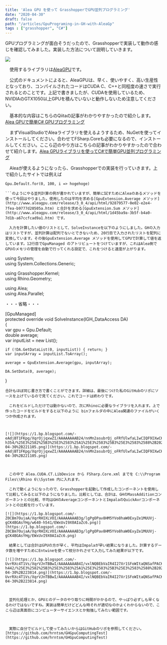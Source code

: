 ```yaml
---
title: 'Alea GPU を使って GrasshopperでGPU並列プログラミング'
date: "2020-04-30"
draft: false
path: "/articles/GpuPrograming-in-GH-with-AleaGp"
tags : ["grasshopper", "C#"]
---
```


GPUプログラミングが面白そうだったので、Grasshopperで実装して動作の感じを確認してみました。実装した方法について説明していきます。

  

[![](https://1.bp.blogspot.com/-0Fs5Nd-oCzc/XqrCTImNSCI/AAAAAAAAB2Q/JBMrTBcHsPYsqQhFMAPTsAxeUlayYX5mgCK4BGAsYHg/w640-h482/gpu.gif)](https://1.bp.blogspot.com/-0Fs5Nd-oCzc/XqrCTImNSCI/AAAAAAAAB2Q/JBMrTBcHsPYsqQhFMAPTsAxeUlayYX5mgCK4BGAsYHg/gpu.gif)

  

　使用するライブラリは[AleaGPU](http://www.aleagpu.com/release/3_0_4/doc/)です。

　公式のドキュメントによると、AleaGPUは、早く、使いやすく、高い生産性となっており、コンパイルされたコードはCUDA C、C++と同程度の速さで実行されるとのことです。上記で書きましたが、CUDAを使用しているため、NVIDIAのGTX1050以上GPUを積んでいないと動作しないため注意してください。

　基本的な内容はこちらのQiitaの記事がわかりやすかったので紹介します。[Alea GPUで簡単C# GPUプログラミング](https://qiita.com/y_miyoshi/items/921903e3499abf18abdd)  

　まずVisualStudioでAleaライブラリを使えるようするため、NuGetを使ってインストールしてください。合わせてFSharp.Coreも必要になるので、インストールしてください。ここら辺のやり方はこちらの記事がわかりやすかったので合わせて紹介します。[Alea GPUライブラリを使ってC#で簡単GPU並列プログラミング](https://kzmmtmt.pgw.jp/?p=1170)

　Aleaが使えるようになったら、Grasshopperでの実装を行っていきます。上で紹介したサイトでは例えば

```
Gpu.Default.for(0, 100, i => hogehoge)  

```のようにやる並列計算の例が書かれていますが、簡単に試すためにAleaのあるメソッドを使って今回はやりました。使用したのは平均を求める[GpuExtension.Average メソッド](http://www.aleagpu.com/release/3_0_4/api/html/92879577-0e02-e2e4-7fea-b9777d20505a.htm) と合計を求める[GpuExtension.Sum メソッド](http://www.aleagpu.com/release/3_0_4/api/html/1d45ba9a-3b5f-b4a0-7d1b-a67ccfcad9a1.htm) です。

　入力を計算したい値のリストとして、SolveInstanceを以下のようにしました。GHの入力はリストですが、並列計算は配列でないとできないため、20行目で入力されたリストを配列に変換しています。その後GpuExtension.Average メソッドを使用してGPUで計算して値を返しています。12行目でGpuManaged のアトリビュートをつけていますが、これはAlea側でGPUのメモリの管理を自動で行ってくれる設定で、これをつけると速度が上がります。  
```
using System;  
using System.Collections.Generic;  
  
using Grasshopper.Kernel;  
using Rhino.Geometry;  
  
using Alea;  
using Alea.Parallel;  
  
・・・省略・・・  
  
\[GpuManaged\]  
protected override void SolveInstance(IGH\_DataAccess DA)  
{  
    var gpu = Gpu.Default;  
    double average;  
    var inputList = new List<double>();  
  
    if (!DA.GetDataList(0, inputList)) { return; }  
    var inputArray = inputList.ToArray();  
  
    average = GpuExtension.Average(gpu, inputArray);  
  
    DA.SetData(0, average);  
}          

```  
合計もほぼ同じ書き方で書くことができます。詳細は、最後につけた私のGitHubのリポにソースを上げているので見てください。これでコードは終わりです。

　これをビルドしただけでは動かないので、次にRhinoに必要なライブラリを入れます。上で作ったコードをビルドをすると以下のように binフォルダの中にAlea関連のファイルがいくつか作成されます。

  

[![](https://1.bp.blogspot.com/-eAdjBT1FKpg/XqrOjjqxwZI/AAAAAAAAB24/nnMn2asubrQj_oFRfUlwfaLIwCIQF9IXwCK4BGAsYHg/w400-h354/%25E3%2582%25B3%25E3%2583%25A1%25E3%2583%25B3%25E3%2583%2588%2B2020-04-30%2B221105.png)](https://1.bp.blogspot.com/-eAdjBT1FKpg/XqrOjjqxwZI/AAAAAAAAB24/nnMn2asubrQj_oFRfUlwfaLIwCIQF9IXwCK4BGAsYHg/%25E3%2582%25B3%25E3%2583%25A1%25E3%2583%25B3%25E3%2583%2588%2B2020-04-30%2B221105.png)

  

　この中で Alea.CUDA.CT.LibDevice から FSharp.Core.xml までを C:\\Program Files\\Rhino 6\\System 内に入れます。

　これで動くようになったので、Grasshopperを起動して作成したコンポーネントを使用して比較してみると以下のようになりました。比較としては、合計は、GHのMassAdditionコンポーネントとの比較、平均はGHのAverageコンポーネントとImpalaのQuickAvrコンポーネントとの比較を行っています。

[![](https://1.bp.blogspot.com/-Z0CBm7OujaA/XqrRHIXLVOI/AAAAAAAAB3g/lgPgOPav8HM5YVo8haW0ExyZe1MUUVj-gCK4BGAsYHg/w640-h541/EWxUvI9X0AIaZc6.png)](https://1.bp.blogspot.com/-Z0CBm7OujaA/XqrRHIXLVOI/AAAAAAAAB3g/lgPgOPav8HM5YVo8haW0ExyZe1MUUVj-gCK4BGAsYHg/EWxUvI9X0AIaZc6.png)

　結果としては合計はGPUの方が早く、平均はImpalaが早い結果になりました。計算するデータ数を増やすためにEntwineを使って枝分かれさせて入力してみた結果が以下です。

[![](https://1.bp.blogspot.com/-UvrRXc4T1Vs/XqrVJnTBBwI/AAAAAAAAB4I/vxlNQBEbVaIR4I27Xr1SFoWItaQNSafPACK4BGAsYHg/w640-h442/%25E3%2582%25B3%25E3%2583%25A1%25E3%2583%25B3%25E3%2583%2588%2B2020-04-30%2B223814.png)](https://1.bp.blogspot.com/-UvrRXc4T1Vs/XqrVJnTBBwI/AAAAAAAAB4I/vxlNQBEbVaIR4I27Xr1SFoWItaQNSafPACK4BGAsYHg/%25E3%2582%25B3%25E3%2583%25A1%25E3%2583%25B3%25E3%2583%2588%2B2020-04-30%2B223814.png)

  

　並列化処理とか、GPUとのデータのやり取りに時間がかかるので、やっぱり必ずしも早くなるわけではないですね。実装は簡単だけどどんな時それが適切なのかよくわからないので、ここら辺は真面目にコンピューターサイエンスとか勉強してみたい範囲です。

  

　実際に自分でビルドして使ってみたいからはGitHubのリポを参照してください。[https://github.com/hrntsm/GHGpuComputingTest](https://github.com/hrntsm/GHGpuComputingTest)